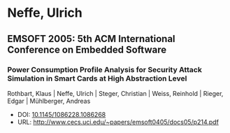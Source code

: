# Neffe, Ulrich

## EMSOFT 2005: 5th ACM International Conference on Embedded Software

### Power Consumption Profile Analysis for Security Attack Simulation in Smart Cards at High Abstraction Level
Rothbart, Klaus | Neffe, Ulrich | Steger, Christian | Weiss, Reinhold | Rieger, Edgar | Mühlberger, Andreas
* DOI: [10.1145/1086228.1086268](https://doi.org/10.1145/1086228.1086268)
* URL: <http://www.cecs.uci.edu/~papers/emsoft0405/docs05/p214.pdf>

